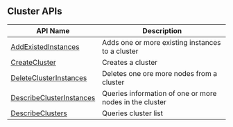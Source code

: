 ## Cluster APIs

| API Name | Description |
|---------|---------|
| [AddExistedInstances](/document/api/457/31865) | Adds one or more existing instances to a cluster |
| [CreateCluster](/document/api/457/34527) | Creates a cluster |
| [DeleteClusterInstances](/document/api/457/31864) | Deletes one ore more nodes from a cluster |
| [DescribeClusterInstances](/document/api/457/31863) | Queries information of one or more nodes in the cluster |
| [DescribeClusters](/document/api/457/31862) | Queries cluster list |

